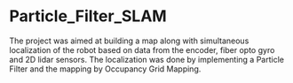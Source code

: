 # Particle_Filter_SLAM
The project was aimed at building a map along with simultaneous localization of the robot based on data from the encoder, fiber opto gyro and 2D lidar sensors. The localization was done by implementing a Particle Filter and the mapping by Occupancy Grid Mapping.
